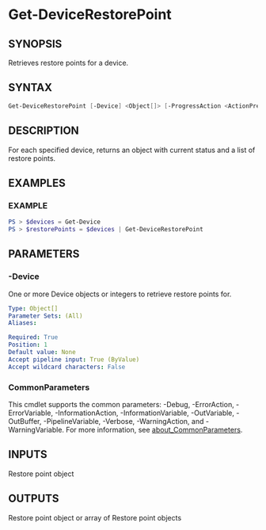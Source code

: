 # Get-DeviceRestorePoint

## SYNOPSIS
Retrieves restore points for a device.

## SYNTAX

```PowerShell
Get-DeviceRestorePoint [-Device] <Object[]> [-ProgressAction <ActionPreference>] [<CommonParameters>]
```

## DESCRIPTION
For each specified device, returns an object with current status and a list of restore points.

## EXAMPLES

### EXAMPLE
```PowerShell
PS > $devices = Get-Device
PS > $restorePoints = $devices | Get-DeviceRestorePoint
```

## PARAMETERS

### -Device
One or more Device objects or integers to retrieve restore points for.

```yaml
Type: Object[]
Parameter Sets: (All)
Aliases:

Required: True
Position: 1
Default value: None
Accept pipeline input: True (ByValue)
Accept wildcard characters: False
```

### CommonParameters
This cmdlet supports the common parameters: -Debug, -ErrorAction, -ErrorVariable, -InformationAction, -InformationVariable, -OutVariable, -OutBuffer, -PipelineVariable, -Verbose, -WarningAction, and -WarningVariable. For more information, see [about_CommonParameters](http://go.microsoft.com/fwlink/?LinkID=113216).

## INPUTS

Restore point object

## OUTPUTS

Restore point object or array of Restore point objects